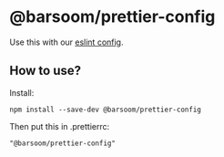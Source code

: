 # @barsoom/prettier-config

Use this with our [eslint config](https://github.com/barsoom/eslint-config-barsoom).

## How to use?

Install:

    npm install --save-dev @barsoom/prettier-config

Then put this in .prettierrc:

    "@barsoom/prettier-config"
